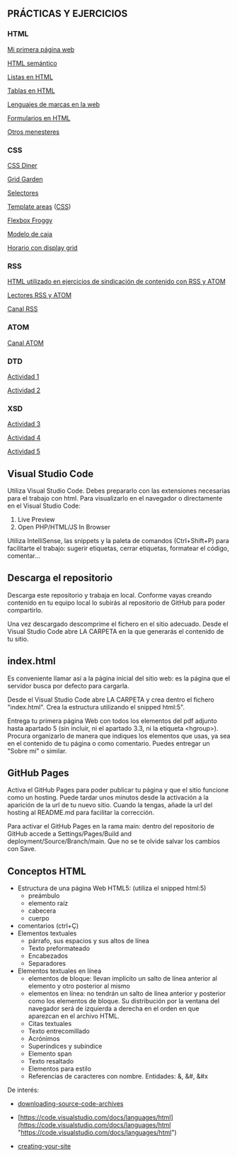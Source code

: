 ## PRÁCTICAS Y EJERCICIOS
### HTML
   [Mi primera página web](./HTML/primera_pagina_web/index.html)

   [HTML semántico](./HTML/html_semantico/index.html)

   [Listas en HTML](./HTML/listas/index.html)

   [Tablas en HTML](./HTML/tablas/index.html)

   [Lenguajes de marcas en la web](./HTML/lenguajes_de_marcas_en_la_web/README.md)

   [Formularios en HTML](./HTML/formularios/index.html)

   [Otros menesteres](./HTML/menesteres/index.html)

### CSS
   [CSS Diner](./CSS/css_diner/index.html)

   [Grid Garden](./CSS/grid_garden/index.html)

   [Selectores](./CSS/selectores/index.html)

   [Template areas](./HTML/html_semantico/index.html) ([CSS](./CSS/template_areas/style_semantico.css))

   [Flexbox Froggy](./CSS/flexbox_froggy/index.html)

   [Modelo de caja](./CSS/modelo_caja/index.html)

   [Horario con display grid](./CSS/horario/index.html)

### RSS
   [HTML utilizado en ejercicios de sindicación de contenido con RSS y ATOM](./index.html)

   [Lectores RSS y ATOM](./RSS/Lectores/README.md)

   [Canal RSS](./RSS/Canal/README.md)

### ATOM
   [Canal ATOM](./ATOM/Canal/README.md)

### DTD
   [Actividad 1](./DTD/A1/README.md)

   [Actividad 2](./DTD/A2/README.md)

### XSD
   [Actividad 3](./XSD/A3/README.md)

   [Actividad 4](./XSD/A4/README.md)

   [Actividad 5](./XSD/A5/README.md)

## Visual Studio Code
Utiliza Visual Studio Code. Debes prepararlo con las extensiones necesarias para el trabajo con html. Para visualizarlo en el navegador o directamente en el Visual Studio Code: 

1. Live Preview
2. Open PHP/HTML/JS In Browser

Utiliza IntelliSense, las snippets y la paleta de comandos (Ctrl+Shift+P) para facilitarte el trabajo: sugerir etiquetas, cerrar etiquetas, formatear el código, comentar...

## Descarga el repositorio

Descarga este repositorio y trabaja en local. Conforme vayas creando contenido en tu equipo local lo subirás al repositorio de GitHub para poder compartirlo.

Una vez descargado descomprime el fichero en el sitio adecuado. Desde el Visual Studio Code abre LA CARPETA en la que generarás el contenido de tu sitio.  

## index.html

Es conveniente llamar así a la página inicial del sitio web: es la página que el servidor busca por defecto para cargarla.

Desde el Visual Studio Code abre LA CARPETA y crea dentro el fichero "index.html". Crea la estructura utilizando el snipped html:5".

Entrega tu primera página Web con todos los elementos del pdf adjunto hasta apartado 5 (sin incluir, ni el apartado 3.3, ni la etiqueta \<hgroup\>). Procura organizarlo de manera que indiques los elementos que usas, ya sea en el contenido de tu página o como comentario. Puedes entregar un "Sobre mí" o similar.

## GitHub Pages

Activa el GitHub Pages para poder publicar tu página y que el sitio funcione como un hosting. Puede tardar unos minutos desde la activación a la aparición de la url de tu nuevo sitio. Cuando la tengas, añade la url del hosting al README.md para facilitar la corrección.

Para activar el GitHub Pages en la rama main: dentro del repositorio de GitHub accede a Settings/Pages/Build and deployment/Source/Branch/main. Que no se te olvide salvar los cambios con Save.  

## Conceptos HTML

- Estructura de una página Web HTML5: (utiliza el snipped html:5)
   - preámbulo
   - elemento raíz
   - cabecera
   - cuerpo
- comentarios (ctrl+Ç)
- Elementos textuales
   - párrafo, sus espacios y sus altos de línea
   - Texto preformateado 
   - Encabezados 
   - Separadores 
- Elementos textuales en línea
     - elementos de bloque: llevan implícito un salto de línea anterior al elemento y otro posterior al mismo
     - elementos en línea: no tendrán un salto de línea anterior y posterior como los elementos de bloque. Su distribución por la ventana del navegador será de izquierda a derecha en el orden en que aparezcan en el archivo HTML.
   - Citas textuales
   - Texto entrecomillado
   - Acrónimos
   - Superíndices y subíndice
   - Elemento span
   - Texto resaltado
   - Elementos para estilo
   - Referencias de caracteres con nombre. Entidades: &, &#, &#x

De interés:

* [downloading-source-code-archives](https://docs.github.com/en/repositories/working-with-files/using-files/downloading-source-code-archives#downloading-source-code-archives)
- [https://code.visualstudio.com/docs/languages/html](https://code.visualstudio.com/docs/languages/html "https://code.visualstudio.com/docs/languages/html")  
    
- [creating-your-site](https://docs.github.com/en/pages/getting-started-with-github-pages/creating-a-github-pages-site#creating-your-site)
